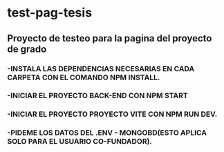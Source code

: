 # test-pag-tesis
## Proyecto de testeo para la pagina del proyecto de grado
### -INSTALA LAS DEPENDENCIAS NECESARIAS EN CADA CARPETA CON EL COMANDO NPM INSTALL.
### -INICIAR EL PROYECTO BACK-END CON NPM START
### -INICIAR EL PROYECTO PROYECTO VITE CON NPM RUN DEV. 
### -PIDEME LOS DATOS DEL .ENV - MONGOBD(ESTO APLICA SOLO PARA EL USUARIO CO-FUNDADOR).
